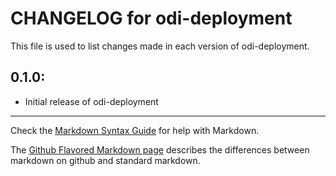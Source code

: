 # CHANGELOG for odi-deployment

This file is used to list changes made in each version of odi-deployment.

## 0.1.0:

* Initial release of odi-deployment

- - -
Check the [Markdown Syntax Guide](http://daringfireball.net/projects/markdown/syntax) for help with Markdown.

The [Github Flavored Markdown page](http://github.github.com/github-flavored-markdown/) describes the differences between markdown on github and standard markdown.
